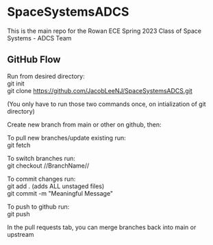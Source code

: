 # SpaceSystemsADCS
This is the main repo for the Rowan ECE Spring 2023 Class of Space Systems - ADCS Team

## GitHub Flow
Run from desired directory:<br>
git init <br>
git clone https://github.com/JacobLeeNJ/SpaceSystemsADCS.git <br>

(You only have to run those two commands once, on intialization of git directory) <br>

Create new branch from main or other on github, then: <br>

To pull new branches/update existing run: <br>
git fetch <br>

To switch branches run:<br>
git checkout //BranchName// <br>

To commit changes run:<br>
git add . (adds ALL unstaged files) <br>
git commit -m "Meaningful Message" <br>

To push to github run: <br>
git push <br>

In the pull requests tab, you can merge branches back into main or upstream


